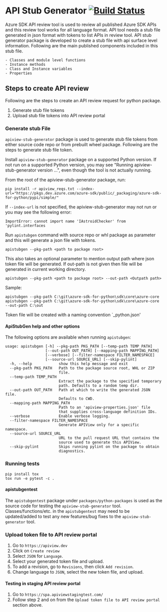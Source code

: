 # API Stub Generator [![Build Status](https://dev.azure.com/azure-sdk/public/_apis/build/status/108?branchName=master)](https://dev.azure.com/azure-sdk/public/_build/latest?definitionId=108&branchName=master)

Azure SDK API review tool is used to review all published Azure SDK APIs and this review tool works for all language format. API tool needs a stub file generated in json format with tokens to list APIs in review tool. API stub generator package is developed to create a stub file with api surface level information. Following are the main published components included in this stub file.

    - Classes and module level functions
    - Instance methods
    - Class and Instance variables
    - Properties


## Steps to create API review
Following are the steps to create an API review request for python package.
1. Generate stub file tokens
2. Upload stub file tokens into API review portal

### Generate stub File
`apiview-stub-generator` package is used to generate stub file tokens from either source code repo or from prebuilt wheel package. Following are the steps to generate stub file token.

Install `apiview-stub-generator` package on a supported Python version. If not run on a supported Python version, you may see "Running apiview-stub-generator version ...", even though the tool is not actually running.

From the root of the apiview-stub-generator package, run:
```
pip install -r apiview_reqs.txt --index-url="https://pkgs.dev.azure.com/azure-sdk/public/_packaging/azure-sdk-for-python/pypi/simple/"
```

If `--index-url` is not specified, the apiview-stub-generator may not run or you may see the following error:
```
ImportError: cannot import name 'IAstroidChecker' from 'pylint.interfaces
```

Run `apistubgen` command with source repo or whl package as parameter and this will generate a json file with tokens.

```
apistubgen --pkg-path <path to package root>
```

This also takes an optional parameter to mention output path where json token file will be generated. If out-path is not given then file will be generated in current working directory.

```
apistubgen --pkg-path <path to package root> --out-path <Outpath path>
```

Sample:
```
apistubgen --pkg-path C:\git\azure-sdk-for-python\sdk\core\azure-core
apistubgen --pkg-path C:\git\azure-sdk-for-python\sdk\core\azure-core --out-path C:\out
```

Token file will be created with a naming convention `<package-name>_python.json'

#### ApiStubGen help and other options

The following options are available when running `apistubgen`:
```
usage: apistubgen [-h] --pkg-path PKG_PATH [--temp-path TEMP_PATH]
                  [--out-path OUT_PATH] [--mapping-path MAPPING_PATH]
                  [--verbose] [--filter-namespace FILTER_NAMESPACE]
                  [--source-url SOURCE_URL] [--skip-pylint]
  -h, --help            show this help message and exit
  --pkg-path PKG_PATH   Path to the package source root, WHL or ZIP
                        file.
  --temp-path TEMP_PATH
                        Extract the package to the specified temporary
                        path. Defaults to a random temp dir.
  --out-path OUT_PATH   Path at which to write the generated JSON file.
                        Defaults to CWD.
  --mapping-path MAPPING_PATH
                        Path to an 'apiview-properties.json' file
                        that supplies cross-language definition IDs.
  --verbose             Enable verbose logging.
  --filter-namespace FILTER_NAMESPACE
                        Generate APIView only for a specific namespace.
  --source-url SOURCE_URL
                        URL to the pull request URL that contains the
                        source used to generate this APIView.
  --skip-pylint         Skips running pylint on the package to obtain
                        diagnostics.
```

### Running tests

```
pip install tox
tox run -e pytest -c .
```

#### apistubgentest

The `apistubgentest` package under `packages/python-packages` is used as the source code for testing the `apiview-stub-generator` tool. Classes/functions/etc. in the `apistubgentest` may need to be updated/added to test any new features/bug fixes to the `apiview-stub-generator` tool.

### Upload token file to API review portal
1. Go to ``https://apiview.dev``
2. Click on `Create review`
3. Select `JSON` for `Language`.
4. Select your generated token file and upload.
5. To add a revision, go to `Revisions`, then click `Add revision`.
6. Change language to `JSON`, select the new token file, and upload.

#### Testing in staging API review portal
  1. Go to `https://spa.apiviewstagingtest.com/`
  2. Follow step 2 and on from the `Upload token file to API review portal` section above.
